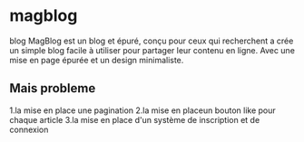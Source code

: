 # magblog
blog 
MagBlog est un blog et épuré, conçu pour ceux qui recherchent a crée un simple blog facile à utiliser pour partager leur contenu en ligne. Avec une mise en page épurée et un design minimaliste.

Mais probleme 
-------------
1.la mise en place une pagination 
2.la mise en placeun bouton like pour chaque article 
3.la mise en place d'un système de inscription et de connexion

